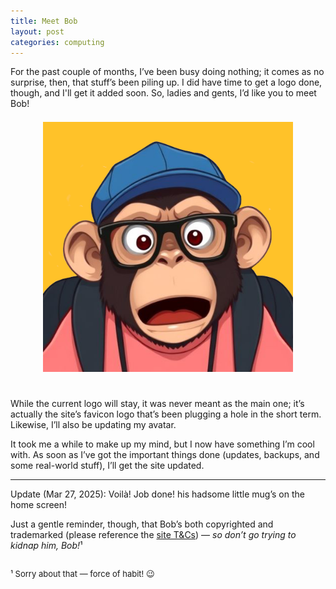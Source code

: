 ```yaml
---
title: Meet Bob
layout: post
categories: computing
---
```


For the past couple of months, I’ve been busy doing nothing; it comes as no surprise, then, that stuff’s been piling up. I did have time to get a logo done, though, and I'll get it added soon. So, ladies and gents, I’d like you to meet Bob!</i>

<div>
  <center>
     <img style="padding-top: 7px; padding-bottom: 25px;" width="400px" src="https://raw.githubusercontent.com/martbetz/martbetz.github.io/refs/heads/main/_includes/custom/bob_avatar_square.png" alt="Bob">
  </center>
</div>

While the current logo will stay, it was never meant as the main one; it’s actually the site’s favicon logo that’s been plugging a hole in the short term. Likewise, I’ll also be updating my avatar.

It took me a while to make up my mind, but I now have something I’m cool with. As soon as I’ve got the important things done (updates, backups, and some real-world stuff), I’ll get the site updated.

<hr>

Update (Mar 27, 2025): Voilà! Job done! his hadsome little mug’s on the home screen!

Just a gentle reminder, though, that Bob’s both copyrighted and trademarked (please reference the <a href="https://martbetz.github.io/terms-and-conditions.html#copyright">site T&Cs</a>)&nbsp;— <i>so don’t go trying to kidnap him, Bob!</i>¹
<!-- <br><center><b>To be continued.</b></center><br> -->
<p style="padding-top: 15px; line-height: 1.1;">
<font size="2">
  ¹ Sorry about that — force of habit! 😉</a>
</font>
</p>




